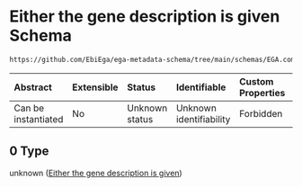 # Either the gene description is given Schema

```txt
https://github.com/EbiEga/ega-metadata-schema/tree/main/schemas/EGA.common-definitions.json#/definitions/locus_identifier/properties/loci_descriptor/items/anyOf/0
```



| Abstract            | Extensible | Status         | Identifiable            | Custom Properties | Additional Properties | Access Restrictions | Defined In                                                                                           |
| :------------------ | :--------- | :------------- | :---------------------- | :---------------- | :-------------------- | :------------------ | :--------------------------------------------------------------------------------------------------- |
| Can be instantiated | No         | Unknown status | Unknown identifiability | Forbidden         | Allowed               | none                | [EGA.common-definitions.json\*](../../../schemas/EGA.common-definitions.json "open original schema") |

## 0 Type

unknown ([Either the gene description is given](ega-12-definitions-locus-identifier-properties-loci-context-array-locus-context-item-anyof-either-the-gene-description-is-given.md))

